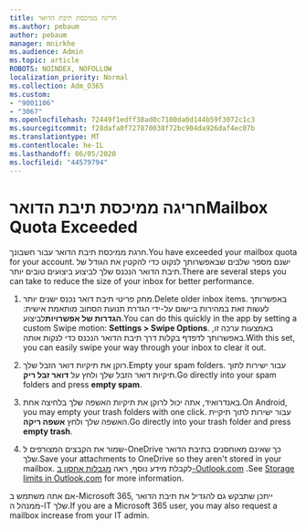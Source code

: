 ```yaml
---
title: חריגה ממיכסת תיבת הדואר
ms.author: pebaum
author: pebaum
manager: mnirkhe
ms.audience: Admin
ms.topic: article
ROBOTS: NOINDEX, NOFOLLOW
localization_priority: Normal
ms.collection: Adm_O365
ms.custom:
- "9001106"
- "3067"
ms.openlocfilehash: 72449f1edff38ad0c7100da0d144b59f3072c1c3
ms.sourcegitcommit: f28dafa0f727870038f72bc904da926daf4ec07b
ms.translationtype: MT
ms.contentlocale: he-IL
ms.lasthandoff: 06/05/2020
ms.locfileid: "44579794"
---
```

# <a name="mailbox-quota-exceeded"></a><span data-ttu-id="fe299-102">חריגה ממיכסת תיבת הדואר</span><span class="sxs-lookup"><span data-stu-id="fe299-102">Mailbox Quota Exceeded</span></span>

<span data-ttu-id="fe299-103">חרגת ממיכסת תיבת הדואר עבור חשבונך.</span><span class="sxs-lookup"><span data-stu-id="fe299-103">You have exceeded your mailbox quota for your account.</span></span> <span data-ttu-id="fe299-104">ישנם מספר שלבים שבאפשרותך לנקוט כדי להקטין את הגודל של תיבת הדואר הנכנס שלך לביצוע ביצועים טובים יותר.</span><span class="sxs-lookup"><span data-stu-id="fe299-104">There are several steps you can take to reduce the size of your inbox for better performance.</span></span>

1. <span data-ttu-id="fe299-105">מחק פריטי תיבת דואר נכנס ישנים יותר.</span><span class="sxs-lookup"><span data-stu-id="fe299-105">Delete older inbox items.</span></span> <span data-ttu-id="fe299-106">באפשרותך לעשות זאת במהירות ביישום על-ידי הגדרת תנועת הסחוב מותאמת אישית: **הגדרות של אפשרויות**לביצוע.</span><span class="sxs-lookup"><span data-stu-id="fe299-106">You can do this quickly in the app by setting a custom Swipe motion: **Settings > Swipe Options**.</span></span> <span data-ttu-id="fe299-107">באמצעות ערכה זו, באפשרותך לדפדף בקלות דרך תיבת הדואר הנכנס כדי לנקות אותה.</span><span class="sxs-lookup"><span data-stu-id="fe299-107">With this set, you can easily swipe your way through your inbox to clear it out.</span></span>

2. <span data-ttu-id="fe299-108">רוקן את תיקיות דואר הזבל שלך.</span><span class="sxs-lookup"><span data-stu-id="fe299-108">Empty your spam folders.</span></span> <span data-ttu-id="fe299-109">עבור ישירות לתוך תיקיות דואר הזבל שלך ולחץ על **דואר זבל ריק**.</span><span class="sxs-lookup"><span data-stu-id="fe299-109">Go directly into your spam folders and press **empty spam**.</span></span>

3. <span data-ttu-id="fe299-110">באנדרואיד, אתה יכול לרוקן את תיקיות האשפה שלך בלחיצה אחת.</span><span class="sxs-lookup"><span data-stu-id="fe299-110">On Android, you may empty your trash folders with one click.</span></span> <span data-ttu-id="fe299-111">עבור ישירות לתוך תיקיית האשפה שלך ולחץ **אשפה ריקה**.</span><span class="sxs-lookup"><span data-stu-id="fe299-111">Go directly into your trash folder and press **empty trash**.</span></span> 

4. <span data-ttu-id="fe299-112">שמור את הקבצים המצורפים ל-OneDrive כך שאינם מאוחסנים בתיבת הדואר שלך.</span><span class="sxs-lookup"><span data-stu-id="fe299-112">Save your attachments to OneDrive so they aren't stored in your mailbox.</span></span> <span data-ttu-id="fe299-113">לקבלת מידע נוסף, ראה [מגבלות אחסון ב-Outlook.com](https://support.office.com/article/storage-limits-in-outlook-com-7ac99134-69e5-4619-ac0b-2d313bba5e9e) .</span><span class="sxs-lookup"><span data-stu-id="fe299-113">See [Storage limits in Outlook.com](https://support.office.com/article/storage-limits-in-outlook-com-7ac99134-69e5-4619-ac0b-2d313bba5e9e) for more information.</span></span> 

<span data-ttu-id="fe299-114">אם אתה משתמש ב-Microsoft 365, ייתכן שתבקש גם להגדיל את תיבת הדואר ממנהל ה-IT שלך.</span><span class="sxs-lookup"><span data-stu-id="fe299-114">If you are a Microsoft 365 user, you may also request a mailbox increase from your IT admin.</span></span>